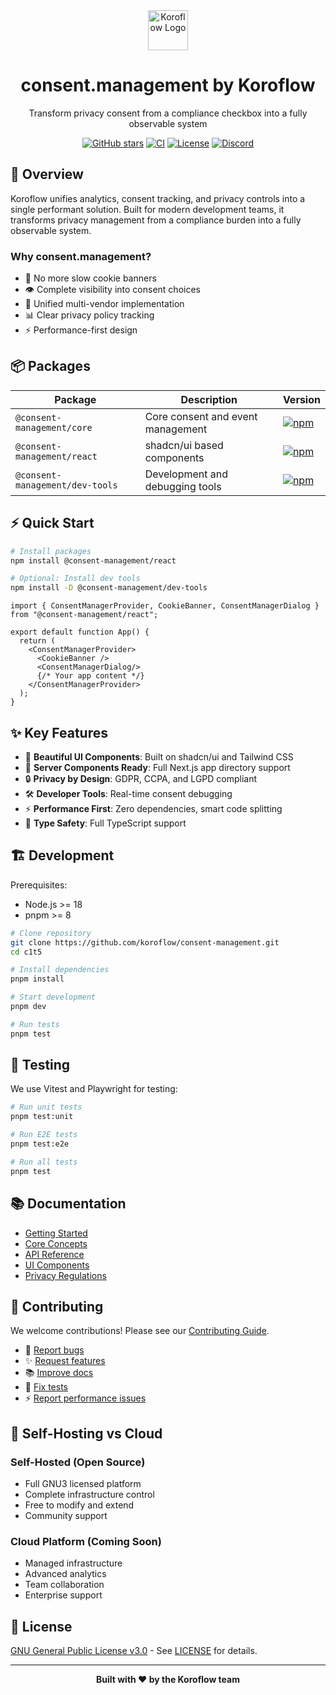 <div align="center">
   <img src="https://koroflow.com/logo-icon.png" alt="Koroflow Logo" width="64" height="64" />
  <h1>consent.management by Koroflow</h1>
  <p>Transform privacy consent from a compliance checkbox into a fully observable system</p>

  [![GitHub stars](https://img.shields.io/github/stars/koroflow/consent-management?style=flat-square)](https://github.com/koroflow/consent-management)
  [![CI](https://img.shields.io/github/actions/workflow/status/koroflow/consent-management/ci.yml?style=flat-square)](https://github.com/koroflow/consent-management/actions/workflows/ci.yml)
  [![License](https://img.shields.io/badge/license-GPL--3.0-blue.svg?style=flat-square)](LICENSE)
  [![Discord](https://img.shields.io/discord/1312171102268690493?style=flat-square)](https://discord.gg/koroflow)
</div>

## 🎯 Overview

Koroflow unifies analytics, consent tracking, and privacy controls into a single performant solution. Built for modern development teams, it transforms privacy management from a compliance burden into a fully observable system.

### Why consent.management?

- 🚫 No more slow cookie banners
- 👁️ Complete visibility into consent choices
- 🔄 Unified multi-vendor implementation
- 📊 Clear privacy policy tracking
- ⚡ Performance-first design

## 📦 Packages

| Package | Description | Version |
|---------|-------------|---------|
| `@consent-management/core` | Core consent and event management | [![npm](https://img.shields.io/npm/v/@consent-management/core?style=flat-square)](https://www.npmjs.com/package/@consent-management/core) |
| `@consent-management/react` | shadcn/ui based components | [![npm](https://img.shields.io/npm/v/@consent-management/react?style=flat-square)](https://www.npmjs.com/package/@consent-management/react) |
| `@consent-management/dev-tools` | Development and debugging tools | [![npm](https://img.shields.io/npm/v/@consent-management/dev-tools?style=flat-square)](https://www.npmjs.com/package/@consent-management/dev-tools) |

## ⚡ Quick Start

```bash
# Install packages
npm install @consent-management/react

# Optional: Install dev tools
npm install -D @consent-management/dev-tools
```

```tsx
import { ConsentManagerProvider, CookieBanner, ConsentManagerDialog } from "@consent-management/react";

export default function App() {
  return (
    <ConsentManagerProvider>
      <CookieBanner />
      <ConsentManagerDialog/>
      {/* Your app content */}
    </ConsentManagerProvider>
  );
}
```

## ✨ Key Features

- 🎨 **Beautiful UI Components**: Built on shadcn/ui and Tailwind CSS
- 📱 **Server Components Ready**: Full Next.js app directory support
- 🔒 **Privacy by Design**: GDPR, CCPA, and LGPD compliant
- 🛠️ **Developer Tools**: Real-time consent debugging
- ⚡ **Performance First**: Zero dependencies, smart code splitting
- 🎯 **Type Safety**: Full TypeScript support

## 🏗️ Development

Prerequisites:
- Node.js >= 18
- pnpm >= 8

```bash
# Clone repository
git clone https://github.com/koroflow/consent-management.git
cd c1t5

# Install dependencies
pnpm install

# Start development
pnpm dev

# Run tests
pnpm test
```

## 🧪 Testing

We use Vitest and Playwright for testing:

```bash
# Run unit tests
pnpm test:unit

# Run E2E tests
pnpm test:e2e

# Run all tests
pnpm test
```

## 📚 Documentation

- [Getting Started](https://consent.management/docs)
- [Core Concepts](https://consent.management/docs/concepts)
- [API Reference](https://consent.management/docs/api)
- [UI Components](https://consent.management/docs/framework/react)
- [Privacy Regulations](https://consent.management/docs/regulations)

## 🤝 Contributing

We welcome contributions! Please see our [Contributing Guide](CONTRIBUTING.md).

- 🐛 [Report bugs](https://github.com/koroflow/consent-management/issues/new?template=bug_report.yml)
- ✨ [Request features](https://github.com/koroflow/consent-management/issues/new?template=feature_request.yml)
- 📚 [Improve docs](https://github.com/koroflow/consent-management/issues/new?template=doc_report.yml)
- 🧪 [Fix tests](https://github.com/koroflow/consent-management/issues/new?template=test.yml)
- ⚡ [Report performance issues](https://github.com/koroflow/consent-management/issues/new?template=performance.yml)

## 🌟 Self-Hosting vs Cloud

### Self-Hosted (Open Source)
- Full GNU3 licensed platform
- Complete infrastructure control
- Free to modify and extend
- Community support

### Cloud Platform (Coming Soon)
- Managed infrastructure
- Advanced analytics
- Team collaboration
- Enterprise support

## 📜 License

[GNU General Public License v3.0](LICENSE) - See [LICENSE](LICENSE) for details.

---

<div align="center">
  <strong>Built with ❤️ by the Koroflow team</strong>
</div>
